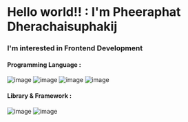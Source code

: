 <h1>Hello world!! : I'm Pheeraphat Dherachaisuphakij </h1>

<h3> I'm interested in Frontend Development </h3>

<h4> Programming Language : </h4>

![image](https://user-images.githubusercontent.com/107838345/175941115-4e8ffc37-3241-4df2-b753-cb262d9bd479.png)  ![image](https://user-images.githubusercontent.com/107838345/175941151-4d303b74-6920-4b3d-8136-68630c1f1bd5.png)  ![image](https://user-images.githubusercontent.com/107838345/175941186-86539f97-45a5-455b-a6a1-b92cef3bf30a.png) ![image](https://user-images.githubusercontent.com/107838345/181873302-d0a3808b-4060-4c17-8f53-d4c19297290e.png)

<h4> Library & Framework : </h4>

![image](https://camo.githubusercontent.com/e56d586bf373ad33a4e8c7101246d54d5edc0fb52b87d309b899ce4818bd6086/68747470733a2f2f696d672e736869656c64732e696f2f62616467652f2d426f6f7473747261702d3536334437433f7374796c653d666c61742d737175617265266c6f676f3d626f6f747374726170)
![image](https://camo.githubusercontent.com/137a7a0f28f9e326bcc81a5a0bd853c86435143774c15642d827a5788e778667/68747470733a2f2f696d672e736869656c64732e696f2f62616467652f2d52656163742d626c61636b3f7374796c653d666c61742d737175617265266c6f676f3d7265616374)




